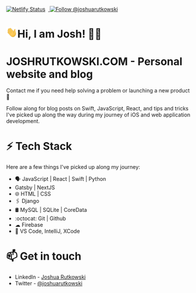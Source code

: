 [![Netlify Status](https://api.netlify.com/api/v1/badges/8ec719ad-c2f8-4529-b97d-e7561a9eaf33/deploy-status)](https://app.netlify.com/sites/delog-w3layouts/deploys) &nbsp;<a href="https://twitter.com/intent/follow?screen_name=joshuarutkowski">
  <img src="https://img.shields.io/twitter/follow/w3layouts.svg?label=Follow%20@joshuarutkowski" alt="Follow @joshuarutkowski" />
</a>
# <img src="https://raw.githubusercontent.com/ABSphreak/ABSphreak/master/gifs/Hi.gif" width="30px">Hi, I am Josh! 👨‍💻

# JOSHRUTKOWSKI.COM - Personal website and blog
Contact me if you need help solving a problem or launching a new product 🚀

Follow along for blog posts on Swift, JavaScript, React, and tips and tricks I've picked up along the way during my journey of iOS and web application development.

# ⚡ Tech Stack
Here are a few things I've picked up along my journey:

* 🗣 JavaScript | React | Swift | Python 
* Gatsby | NextJS
* 🌐 HTML | CSS
* 🖇️ Django
* 🛢️ MySQL | SQLite | CoreData
* :octocat: Git | Github
* ☁ Firebase
* 💠 VS Code, IntelliJ, XCode

# 📫 Get in touch
- LinkedIn - [Joshua Rutkowski](https://www.linkedin.com/in/joshuarutkowski/)
- Twitter - [@joshuarutkowski](https://twitter.com/joshuarutkowski)